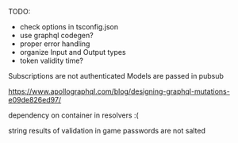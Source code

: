 TODO:
* check options in tsconfig.json
* use graphql codegen?
* proper error handling
* organize Input and Output types
* token validity time?

Subscriptions are not authenticated
Models are passed in pubsub

https://www.apollographql.com/blog/designing-graphql-mutations-e09de826ed97/

dependency on container in resolvers :(

string results of validation in game
passwords are not salted
